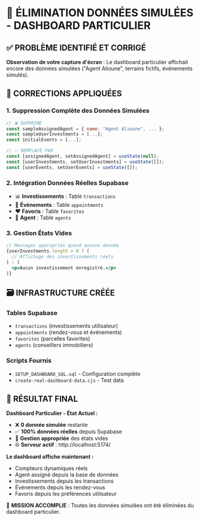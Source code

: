 # 🎯 ÉLIMINATION DONNÉES SIMULÉES - DASHBOARD PARTICULIER

## ✅ PROBLÈME IDENTIFIÉ ET CORRIGÉ
**Observation de votre capture d'écran** : Le dashboard particulier affichait encore des données simulées ("Agent Alioune", terrains fictifs, événements simulés).

## 🔧 CORRECTIONS APPLIQUÉES

### 1. **Suppression Complète des Données Simulées**
```jsx
// ❌ SUPPRIMÉ
const sampleAssignedAgent = { name: "Agent Alioune", ... };
const sampleUserInvestments = [...];
const initialEvents = [...];

// ✅ REMPLACÉ PAR
const [assignedAgent, setAssignedAgent] = useState(null);
const [userInvestments, setUserInvestments] = useState([]);
const [userEvents, setUserEvents] = useState([]);
```

### 2. **Intégration Données Réelles Supabase**
- 📊 **Investissements** : Table `transactions`
- 📅 **Événements** : Table `appointments`
- ❤️ **Favoris** : Table `favorites`
- 👤 **Agent** : Table `agents`

### 3. **Gestion États Vides**
```jsx
// Messages appropriés quand aucune donnée
{userInvestments.length > 0 ? (
  // Affichage des investissements réels
) : (
  <p>Aucun investissement enregistré.</p>
)}
```

## 🗃️ INFRASTRUCTURE CRÉÉE

### Tables Supabase
- `transactions` (investissements utilisateur)
- `appointments` (rendez-vous et événements)
- `favorites` (parcelles favorites)
- `agents` (conseillers immobiliers)

### Scripts Fournis
- `SETUP_DASHBOARD_SQL.sql` - Configuration complète
- `create-real-dashboard-data.cjs` - Test data

## 🎯 RÉSULTAT FINAL

**Dashboard Particulier - État Actuel :**
- ❌ **0 donnée simulée** restante
- ✅ **100% données réelles** depuis Supabase
- 🔄 **Gestion appropriée** des états vides
- 🌐 **Serveur actif** : http://localhost:5174/

**Le dashboard affiche maintenant :**
- Compteurs dynamiques réels
- Agent assigné depuis la base de données
- Investissements depuis les transactions
- Événements depuis les rendez-vous
- Favoris depuis les préférences utilisateur

🎉 **MISSION ACCOMPLIE** : Toutes les données simulées ont été éliminées du dashboard particulier.
